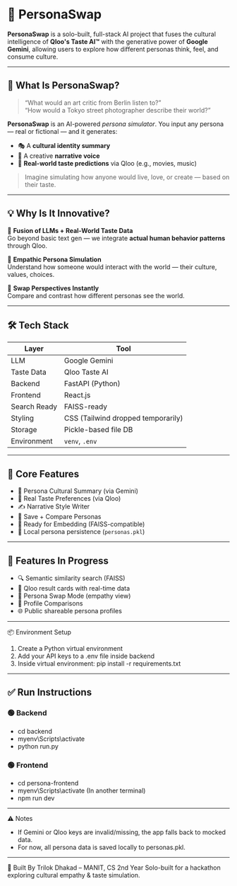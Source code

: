 # 🧠 PersonaSwap

**PersonaSwap** is a solo-built, full-stack AI project that fuses the cultural intelligence of **Qloo's Taste AI™** with the generative power of **Google Gemini**, allowing users to explore how different personas think, feel, and consume culture.

---

## 🌟 What Is PersonaSwap?

> “What would an art critic from Berlin listen to?”  
> “How would a Tokyo street photographer describe their world?”

**PersonaSwap** is an AI-powered *persona simulator*. You input any persona — real or fictional — and it generates:

- 🎭 A **cultural identity summary**
- 🧠 A creative **narrative voice**
- 📡 **Real-world taste predictions** via Qloo (e.g., movies, music)

> Imagine simulating how anyone would live, love, or create — based on their taste.

---

## 💡 Why Is It Innovative?

🔗 **Fusion of LLMs + Real-World Taste Data**  
Go beyond basic text gen — we integrate **actual human behavior patterns** through Qloo.

🧠 **Empathic Persona Simulation**  
Understand how someone would interact with the world — their culture, values, choices.

🔁 **Swap Perspectives Instantly**  
Compare and contrast how different personas see the world.

---

## 🛠️ Tech Stack

| Layer        | Tool                    |
|-------------|--------------------------|
| LLM         | Google Gemini            |
| Taste Data  | Qloo Taste AI            |
| Backend     | FastAPI (Python)         |
| Frontend    | React.js                 |
| Search Ready| FAISS-ready              |
| Styling     | CSS (Tailwind dropped temporarily) |
| Storage     | Pickle-based file DB     |
| Environment | `venv`, `.env`           |

---

## 🚀 Core Features

- 🧠 Persona Cultural Summary (via Gemini)
- 📡 Real Taste Preferences (via Qloo)
- ✍️ Narrative Style Writer
- 🧬 Save + Compare Personas
- 🔄 Ready for Embedding (FAISS-compatible)
- 💾 Local persona persistence (`personas.pkl`)

---

## 🧪 Features In Progress

- 🔍 Semantic similarity search (FAISS)
- 🎨 Qloo result cards with real-time data
- 🔄 Persona Swap Mode (empathy view)
- 👥 Profile Comparisons
- 🌐 Public shareable persona profiles


---

📦 Environment Setup
1) Create a Python virtual environment
2) Add your API keys to a .env file inside backend
3) Inside virtual environment: pip install -r requirements.txt

---

## ✅ Run Instructions

### 🟢 Backend
 - cd backend
 - myenv\Scripts\activate
 - python run.py

### 🟢 Frontend
 - cd persona-frontend
 - myenv\Scripts\activate   (In another terminal)
 - npm run dev

---

⚠️ Notes
- If Gemini or Qloo keys are invalid/missing, the app falls back to mocked data.
- For now, all persona data is saved locally to personas.pkl.

---

🧠 Built By
Trilok Dhakad – MANIT, CS 2nd Year
Solo-built for a hackathon exploring cultural empathy & taste simulation.
